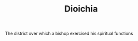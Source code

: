 ---
title: Dioichia
letter: D
permalink: "/definitions/bld-dioichia.html"
body: The district over which a bishop exercised his spiritual functions
published_at: '2018-07-07'
source: Black's Law Dictionary 2nd Ed (1910)
layout: post
---